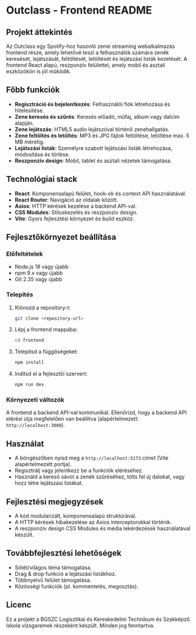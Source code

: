 # Outclass - Frontend README

## Projekt áttekintés
Az Outclass egy Spotify-hoz hasonló zenei streaming webalkalmazás frontend része, amely lehetővé teszi a felhasználók számára zenék keresését, lejátszását, feltöltését, letöltését és lejátszási listák kezelését. A frontend React alapú, reszponzív felülettel, amely mobil és asztali eszközökön is jól működik.

## Főbb funkciók
- **Regisztráció és bejelentkezés**: Felhasználói fiók létrehozása és hitelesítése.
- **Zene keresés és szűrés**: Keresés előadó, műfaj, album vagy dalcím alapján.
- **Zene lejátszás**: HTML5 audio lejátszóval történő zenehallgatás.
- **Zene feltöltés és letöltés**: MP3 és JPG fájlok feltöltése, letöltése max. 5 MB méretig.
- **Lejátszási listák**: Személyre szabott lejátszási listák létrehozása, módosítása és törlése.
- **Reszponzív design**: Mobil, tablet és asztali nézetek támogatása.

## Technológiai stack
- **React**: Komponensalapú felület, hook-ok és context API használatával.
- **React Router**: Navigáció az oldalak között.
- **Axios**: HTTP kérések kezelése a backend API-val.
- **CSS Modules**: Stíluskezelés és reszponzív design.
- **Vite**: Gyors fejlesztési környezet és build eszköz.

## Fejlesztőkörnyezet beállítása
### Előfeltételek
- Node.js 18 vagy újabb
- npm 9.x vagy újabb
- Git 2.35 vagy újabb

### Telepítés
1. Klónozd a repository-t:
   ```bash
   git clone <repository-url>
   ```
2. Lépj a frontend mappába:
   ```bash
   cd frontend
   ```
3. Telepítsd a függőségeket:
   ```bash
   npm install
   ```
4. Indítsd el a fejlesztői szervert:
   ```bash
   npm run dev
   ```

### Környezeti változók
A frontend a backend API-val kommunikál. Ellenőrizd, hogy a backend API elérési útja megfelelően van beállítva (alapértelmezett: `http://localhost:3000`).

## Használat
- A böngészőben nyisd meg a `http://localhost:5173` címet (Vite alapértelmezett portja).
- Regisztrálj vagy jelentkezz be a funkciók eléréséhez.
- Használd a kereső sávot a zenék szűréséhez, tölts fel új dalokat, vagy hozz létre lejátszási listákat.

## Fejlesztési megjegyzések
- A kód modularizált, komponensalapú struktúrával.
- A HTTP kérések hibakezelése az Axios interceptorokkal történik.
- A reszponzív design CSS Modules és média lekérdezések használatával készült.

## Továbbfejlesztési lehetőségek
- Sötét/világos téma támogatása.
- Drag & drop funkció a lejátszási listákhoz.
- Többnyelvű felület támogatása.
- Közösségi funkciók (pl. kommentelés, megosztás).

## Licenc
Ez a projekt a BGSZC Logisztikai és Kereskedelmi Technikum és Szakképző Iskola vizsgaremek részeként készült. Minden jog fenntartva.
